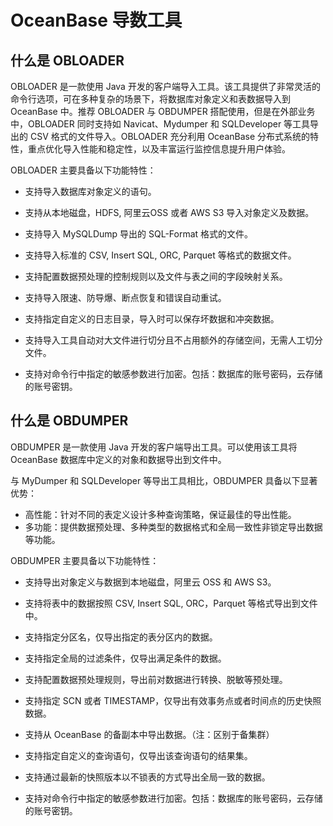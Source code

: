 # OceanBase 导数工具

## 什么是 OBLOADER 

OBLOADER 是一款使用 Java 开发的客户端导入工具。该工具提供了非常灵活的命令行选项，可在多种复杂的场景下，将数据库对象定义和表数据导入到 OceanBase 中。推荐 OBLOADER 与 OBDUMPER 搭配使用，但是在外部业务中，OBLOADER 同时支持如 Navicat、Mydumper 和 SQLDeveloper 等工具导出的 CSV 格式的文件导入。OBLOADER 充分利用 OceanBase 分布式系统的特性，重点优化导入性能和稳定性，以及丰富运行监控信息提升用户体验。

OBLOADER 主要具备以下功能特性：

* 支持导入数据库对象定义的语句。 

* 支持从本地磁盘，HDFS, 阿里云OSS 或者 AWS S3 导入对象定义及数据。

* 支持导入 MySQLDump 导出的 SQL-Format 格式的文件。

* 支持导入标准的 CSV, Insert SQL, ORC, Parquet 等格式的数据文件。  

* 支持配置数据预处理的控制规则以及文件与表之间的字段映射关系。 

* 支持导入限速、防导爆、断点恢复和错误自动重试。  

* 支持指定自定义的日志目录，导入时可以保存坏数据和冲突数据。

* 支持导入工具自动对大文件进行切分且不占用额外的存储空间，无需人工切分文件。

* 支持对命令行中指定的敏感参数进行加密。包括：数据库的账号密码，云存储的账号密钥。

## 什么是 OBDUMPER 

OBDUMPER 是一款使用 Java 开发的客户端导出工具。可以使用该工具将 OceanBase 数据库中定义的对象和数据导出到文件中。

与 MyDumper 和 SQLDeveloper 等导出工具相比，OBDUMPER 具备以下显著优势：

* 高性能：针对不同的表定义设计多种查询策略，保证最佳的导出性能。
* 多功能：提供数据预处理、多种类型的数据格式和全局一致性非锁定导出数据等功能。

OBDUMPER 主要具备以下功能特性：

* 支持导出对象定义与数据到本地磁盘，阿里云 OSS 和 AWS S3。

* 支持将表中的数据按照 CSV, Insert SQL, ORC，Parquet 等格式导出到文件中。

* 支持指定分区名，仅导出指定的表分区内的数据。

* 支持指定全局的过滤条件，仅导出满足条件的数据。

* 支持配置数据预处理规则，导出前对数据进行转换、脱敏等预处理。

* 支持指定 SCN 或者 TIMESTAMP，仅导出有效事务点或者时间点的历史快照数据。 

* 支持从 OceanBase 的备副本中导出数据。（注：区别于备集群）

* 支持指定自定义的查询语句，仅导出该查询语句的结果集。  

* 支持通过最新的快照版本以不锁表的方式导出全局一致的数据。

* 支持对命令行中指定的敏感参数进行加密。包括：数据库的账号密码，云存储的账号密钥。